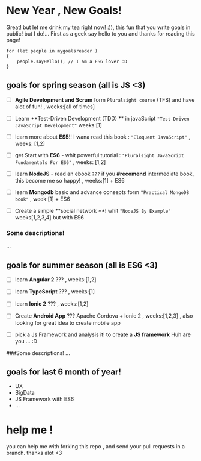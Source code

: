 # New Year , New Goals!
Great! but let me drink my tea right now! :)), this fun that you write goals in public! but I do!...
First as a geek say hello to you and thanks for reading this page!
```
for (let people in mygoalsreader )
{
	people.sayHello(); // I am a ES6 lover :D
}
```

## goals for spring season (all is JS <3)

- [ ] **Agile Development and Scrum** form `Pluralsight course` (TFS) and have alot of fun! ,		weeks:[all of times]

- [ ] Learn **Test-Driven Development (TDD) ** in javaScript `"Test-Driven JavaScript Development"` weeks:[1] 

- [ ]  learn more about __ES5__!! I wana read this book : `"Eloquent JavaScript"`	 , weeks: [1,2] 

- [ ]  get Start with **ES6** - whit powerful tutorial : `"Pluralsight JavaScript Fundamentals For ES6"` 	, weeks: [1,2]

- [ ] learn **NodeJS** - read an ebook   `???`  if you __#recomend__ intermediate book, this become me so happy! 	, weeks:[1] + ES6

- [ ] learn **Mongodb** basic and advance consepts form `"Practical MongoDB book"` , week:[1] + ES6

- [ ] Create a simple **social  network **! whit `"NodeJS By Example"` weeks[1,2,3,4] but with ES6
 


### Some descriptions!
...

## goals for summer season (all is ES6  <3)

- [ ] learn **Angular 2** ???	, weeks:[1,2]

- [ ] learn **TypeScript**  ???	, weeks:[1]

- [ ] learn **Ionic   2** ???	, weeks:[1,2]

- [ ] Create **Android App** ??? Apache Cordova + Ionic 2	, weeks:[1,2,3]		, also looking for great idea to create mobile app

- [ ] pick a Js Framework and analysis it! to create a **JS framework** Huh are you ... :D

###Some descriptions!
...

## goals for last 6 month of year!

- UX
- BigData
- JS Framework with ES6
- ...

# help me !
you can help me with forking this repo , and send your pull requests in a branch. thanks alot <3
